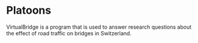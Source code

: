# Platoons

VirtualBridge is a program that is used to answer research questions about the effect of road traffic on bridges in Switzerland.
